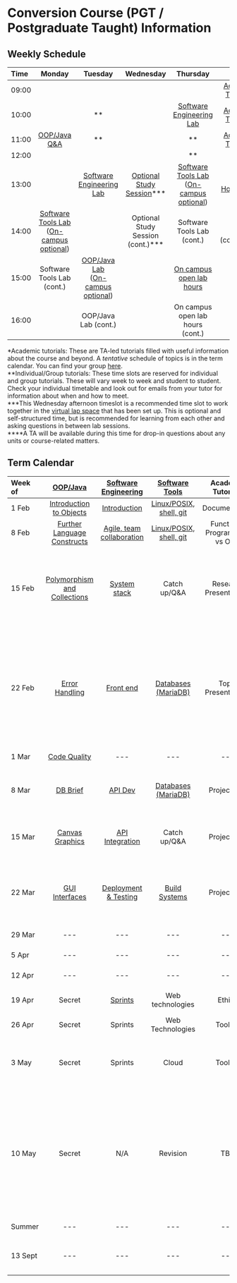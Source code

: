 # Conversion Course (PGT / Postgraduate Taught) Information

## Weekly Schedule

| Time | Monday | Tuesday | Wednesday | Thursday | Friday |
| :--- | :---:  | :---:   | :---:     | :---:    | :---:  |
| 09:00 |       |         |           |          | [Academic Tutorial](https://teams.microsoft.com/l/team/19%3a7807ee64a1d343cd8e9fcd020ceff372%40thread.tacv2/conversations?groupId=5519f6d5-7f42-4b56-ab80-f60123e60a21&tenantId=b2e47f30-cd7d-4a4e-a5da-b18cf1a4151b)* |
| 10:00 |       |  **     |           | [Software Engineering Lab](https://teams.microsoft.com/l/channel/19%3a9266f9de099c4c589276fcc8467fafae%40thread.tacv2/Thursday?groupId=a9a647c8-66d1-4f10-bd04-9a5ed3f67e7b&tenantId=b2e47f30-cd7d-4a4e-a5da-b18cf1a4151b) | [Academic Tutorial](https://teams.microsoft.com/l/team/19%3a7807ee64a1d343cd8e9fcd020ceff372%40thread.tacv2/conversations?groupId=5519f6d5-7f42-4b56-ab80-f60123e60a21&tenantId=b2e47f30-cd7d-4a4e-a5da-b18cf1a4151b)* |
| 11:00 | [OOP/Java Q&A](https://teams.microsoft.com/l/channel/19%3aa36bf10343c24f15a5dd779f8ccdf2fe%40thread.tacv2/General?groupId=ae5b71e8-e396-438f-9f02-49f2682d64e6&tenantId=b2e47f30-cd7d-4a4e-a5da-b18cf1a4151b) | ** |  | ** | [Academic Tutorial](https://teams.microsoft.com/l/team/19%3a7807ee64a1d343cd8e9fcd020ceff372%40thread.tacv2/conversations?groupId=5519f6d5-7f42-4b56-ab80-f60123e60a21&tenantId=b2e47f30-cd7d-4a4e-a5da-b18cf1a4151b)* |
| 12:00 |       |         |           | **       |        |
| 13:00 |       | [Software Engineering Lab](https://teams.microsoft.com/l/channel/19%3a6c1876238fb84cd890a43b1273e0aebf%40thread.tacv2/Tuesday?groupId=a9a647c8-66d1-4f10-bd04-9a5ed3f67e7b&tenantId=b2e47f30-cd7d-4a4e-a5da-b18cf1a4151b) | [Optional Study Session](https://teams.microsoft.com/l/team/19%3af0c302d4690d440ca573f6927e967305%40thread.tacv2/conversations?groupId=bd43d4b1-fb60-485c-89f0-15151b964d51&tenantId=b2e47f30-cd7d-4a4e-a5da-b18cf1a4151b)*** | [Software Tools Lab](https://teams.microsoft.com/l/channel/19%3a6fd0f6a548184f3a9bc6a29516b5c6ee%40thread.tacv2/Q%2520and%2520A?groupId=a2f0a2bd-4214-4ddb-8c68-f20723d0bd4c&tenantId=b2e47f30-cd7d-4a4e-a5da-b18cf1a4151b)<br>([On-campus optional](https://doodle.com/poll/9hncvnswbc6rnkcc?utm_source=poll&utm_medium=link)) | [Office Hours](https://teams.microsoft.com/l/channel/19%3a7807ee64a1d343cd8e9fcd020ceff372%40thread.tacv2/General?groupId=5519f6d5-7f42-4b56-ab80-f60123e60a21&tenantId=b2e47f30-cd7d-4a4e-a5da-b18cf1a4151b)**** |
| 14:00 | [Software Tools Lab](https://teams.microsoft.com/l/channel/19%3a6fd0f6a548184f3a9bc6a29516b5c6ee%40thread.tacv2/Q%2520and%2520A?groupId=a2f0a2bd-4214-4ddb-8c68-f20723d0bd4c&tenantId=b2e47f30-cd7d-4a4e-a5da-b18cf1a4151b)<br>([On-campus optional](https://doodle.com/poll/9hncvnswbc6rnkcc?utm_source=poll&utm_medium=link)) |  | Optional Study Session (cont.)*** | Software Tools Lab (cont.) | Office Hours (cont.)**** |
| 15:00 | Software Tools Lab (cont.) | [OOP/Java Lab](https://teams.microsoft.com/l/team/19%3aa36bf10343c24f15a5dd779f8ccdf2fe%40thread.tacv2/conversations?groupId=ae5b71e8-e396-438f-9f02-49f2682d64e6&tenantId=b2e47f30-cd7d-4a4e-a5da-b18cf1a4151b)<br>([On-campus optional](https://doodle.com/poll/apw599f2xefpk9cr?utm_source=poll&utm_medium=link)) |  | [On campus open lab hours](https://doodle.com/poll/83dstyd28vwif6m4?utm_source=poll&utm_medium=link) |  |
| 16:00 |       | OOP/Java Lab (cont.) |   | On campus open lab hours (cont.) |        |

\*Academic tutorials: These are TA-led tutorials filled with useful information about the course and beyond. A _tentative_ schedule of topics is in the term calendar. You can find your group [here](https://teams.microsoft.com/l/file/8E1D22D0-1953-43AF-AEA9-FA0DDE185F71?tenantId=b2e47f30-cd7d-4a4e-a5da-b18cf1a4151b&fileType=pdf&objectUrl=https%3A%2F%2Fuob.sharepoint.com%2Fteams%2Fgrp-grp-COMSM1201copy%2FShared%20Documents%2FGeneral%2FGroups.pdf&baseUrl=https%3A%2F%2Fuob.sharepoint.com%2Fteams%2Fgrp-grp-COMSM1201copy&serviceName=teams&threadId=19:7807ee64a1d343cd8e9fcd020ceff372@thread.tacv2&groupId=5519f6d5-7f42-4b56-ab80-f60123e60a21).  
\*\*Individual/Group tutorials: These time slots are reserved for individual and group tutorials. These will vary week to week and student to student. Check your individual timetable and look out for emails from your tutor for information about when and how to meet.  
\*\*\*This Wednesday afternoon timeslot is a recommended time slot to work together in the [virtual lap space](https://teams.microsoft.com/l/team/19%3af0c302d4690d440ca573f6927e967305%40thread.tacv2/conversations?groupId=bd43d4b1-fb60-485c-89f0-15151b964d51&tenantId=b2e47f30-cd7d-4a4e-a5da-b18cf1a4151b) that has been set up. This is optional and self-structured time, but is recommended for learning from each other and asking questions in between lab sessions.  
\*\*\*\*A TA will be available during this time for drop-in questions about any units or course-related matters.

## Term Calendar

| Week of | [OOP/Java](https://github.com/drslock/JAVA2020) | [Software Engineering](https://github.com/segp-uob/segp) | [Software Tools](https://cs-uob.github.io/COMSM0085/) | Academic Tutorials | Notes |
| :---    | :---: | :---: | :---: | :----: | :---: |
| 1 Feb   | [Introduction to Objects](https://github.com/drslock/JAVA2020/tree/main/Weekly%20Workbooks/01%20Introduction%20to%20Objects) | [Introduction](https://github.com/segp-uob/segp/blob/main/dev/Worksheets/0_gettingstarted.md) | [Linux/POSIX, shell, git](https://cs-uob.github.io/COMSM0085/exercises/posix/) | Documentation |  |
| 8 Feb   | [Further Language Constructs](https://github.com/drslock/JAVA2020/tree/main/Weekly%20Workbooks/02%20Further%20Language%20Constructs) | [Agile, team collaboration](https://github.com/segp-uob/segp/blob/main/dev/Worksheets/1_DevOps_Docker_CI.md) | [Linux/POSIX, shell, git](https://cs-uob.github.io/COMSM0085/exercises/posix/) | Functional Programming vs OOP |  |
| 15 Feb  | [Polymorphism and Collections](https://github.com/drslock/JAVA2020/tree/main/Weekly%20Workbooks/03%20Polymorphism%20and%20Collections) | [System stack](https://github.com/segp-uob/segp/blob/main/dev/Worksheets/2_Angular_building_client_side.md) | Catch up/Q&A | Research Presentations | 16/2 @ 10:00: [Project Q&A](https://teams.microsoft.com/l/channel/19%3ae0e5d61994e544cb91c6467c6d7d1a78%40thread.tacv2/General?groupId=a7524922-3f0b-4e0b-af8e-40f5f415d3c4&tenantId=b2e47f30-cd7d-4a4e-a5da-b18cf1a4151b)<br>Academic tutorials @ 11:00, choose channel by topic |
| 22 Feb  | [Error Handling](https://github.com/drslock/JAVA2020/tree/main/Weekly%20Workbooks/04%20Error%20Handling) | [Front end](https://github.com/segp-uob/segp/blob/main/dev/Worksheets/3_Angular_dashboard.md) | [Databases (MariaDB)](https://cs-uob.github.io/COMSM0085/exercises/databases/) | Topic Presentations | 25/2 @ 11:30: PGT Town Hall<br>26/2 @ 13:00: **OOP/Java - OXO Due**<br>Academic tutorials @ 11:00, choose channel by topic |
| 1 Mar   | [Code Quality](https://github.com/drslock/JAVA2020/tree/main/Weekly%20Workbooks/05%20Code%20Quality) | --- | --- | --- | READING WEEK |
| 8 Mar   | [DB Brief](https://github.com/drslock/JAVA2020/tree/main/Weekly%20Workbooks/06%20Briefing%20on%20DB%20assignment) | [API Dev](https://github.com/segp-uob/segp/blob/main/dev/Worksheets/4_Launch_your_API.md) | [Databases (MariaDB)](https://cs-uob.github.io/COMSM0085/exercises/databases/)  | Project Info | 10/3 @ 15:30: [Project Proposals Intro](https://teams.microsoft.com/l/channel/19%3ae0e5d61994e544cb91c6467c6d7d1a78%40thread.tacv2/General?groupId=a7524922-3f0b-4e0b-af8e-40f5f415d3c4&tenantId=b2e47f30-cd7d-4a4e-a5da-b18cf1a4151b) |
| 15 Mar  | [Canvas Graphics](https://github.com/drslock/JAVA2020/tree/main/Weekly%20Workbooks/07%20Canvas%20Graphics) | [API Integration](https://github.com/segp-uob/segp/blob/main/dev/Worksheets/5_Deploying_with_Docker.md) | Catch up/Q&A | Project Info | 19/3 @ 13:30: [How to Start a Business Seminar](https://teams.microsoft.com/l/channel/19%3a7807ee64a1d343cd8e9fcd020ceff372%40thread.tacv2/General?groupId=5519f6d5-7f42-4b56-ab80-f60123e60a21&tenantId=b2e47f30-cd7d-4a4e-a5da-b18cf1a4151b) |
| 22 Mar  | [GUI Interfaces](https://github.com/drslock/JAVA2020/tree/main/Weekly%20Workbooks/08%20GUI%20Interfaces) | [Deployment & Testing](https://github.com/segp-uob/segp/blob/main/dev/Worksheets/6_Express_through_services.md) | [Build Systems](https://cs-uob.github.io/COMSM0085/materials.html) | Project Info | 24/3 @ 13:00: Extra office hours<br>26/3 @ 13:00: **OOP/Java - DB Due** |
| 29 Mar  | --- | --- | --- | --- | EASTER BREAK |
| 5 Apr   | --- | --- | --- | --- | EASTER BREAK |
| 12 Apr  | --- | --- | --- | --- | EASTER BREAK |
| 19 Apr  | Secret | [Sprints](https://github.com/segp-uob/segp/blob/main/dev/Worksheets/7_MongoDB_persistent_storage.md) | Web technologies | Ethics | 21/4 @ 11:00: PGT Town Hall |
| 26 Apr  | Secret | Sprints | Web Technologies | Tools 1 |  |
| 3 May   | Secret | Sprints | Cloud | Tools 2 | 7/5 @ 13:00: **Software Engineering - Project Due** |
| 10 May  | Secret | N/A | Revision | TBD | 13/5 @ 13:00: **Software Tools - Exam**<br>14/5 @ 13:00: **OOP/Java - STAG Due**<br>14/5 @ 13:00: **Project Proposal Due** |
| Summer  | --- | --- | --- | --- | Work on project |
| 13 Sept | --- | --- | --- | --- | 13/9 @ 13:00: **Summer Project Due** |
